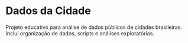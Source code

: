 # Dados da Cidade

Projeto educativo para análise de dados públicos de cidades brasileiras.  
Inclui organização de dados, scripts e análises exploratórias.
